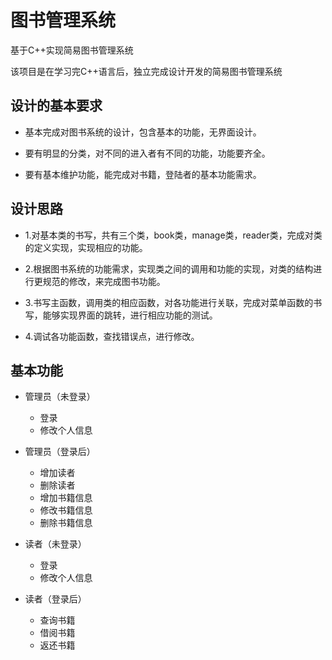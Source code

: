 # 图书管理系统
基于C++实现简易图书管理系统

该项目是在学习完C++语言后，独立完成设计开发的简易图书管理系统
## 设计的基本要求
* 基本完成对图书系统的设计，包含基本的功能，无界面设计。

* 要有明显的分类，对不同的进入者有不同的功能，功能要齐全。

* 要有基本维护功能，能完成对书籍，登陆者的基本功能需求。

## 设计思路
* 1.对基本类的书写，共有三个类，book类，manage类，reader类，完成对类的定义实现，实现相应的功能。

* 2.根据图书系统的功能需求，实现类之间的调用和功能的实现，对类的结构进行更规范的修改，来完成图书功能。

* 3.书写主函数，调用类的相应函数，对各功能进行关联，完成对菜单函数的书写，能够实现界面的跳转，进行相应功能的测试。

* 4.调试各功能函数，查找错误点，进行修改。

## 基本功能
* 管理员（未登录）
  * 登录
  * 修改个人信息

* 管理员（登录后）
  * 增加读者
  * 删除读者
  * 增加书籍信息
  * 修改书籍信息
  * 删除书籍信息

* 读者（未登录）
  * 登录
  * 修改个人信息

* 读者（登录后）
  * 查询书籍
  * 借阅书籍
  * 返还书籍


